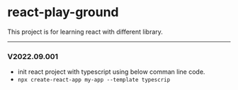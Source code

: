 # react-play-ground

This project is for learning react with different library.

---

### V2022.09.001

  - init react project with typescript using below comman line code.
  - ```npx create-react-app my-app --template typescrip```